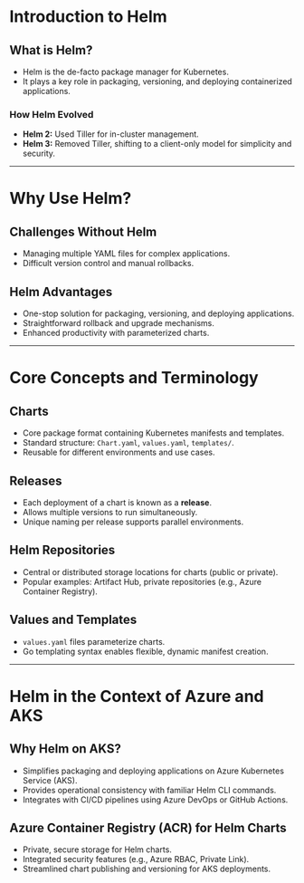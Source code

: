# Introduction to Helm

## What is Helm?
- Helm is the de-facto package manager for Kubernetes.
- It plays a key role in packaging, versioning, and deploying containerized applications.

### How Helm Evolved
- **Helm 2:** Used Tiller for in-cluster management.
- **Helm 3:** Removed Tiller, shifting to a client-only model for simplicity and security.

---

# Why Use Helm?

## Challenges Without Helm
- Managing multiple YAML files for complex applications.
- Difficult version control and manual rollbacks.

## Helm Advantages
- One-stop solution for packaging, versioning, and deploying applications.
- Straightforward rollback and upgrade mechanisms.
- Enhanced productivity with parameterized charts.

---

# Core Concepts and Terminology

## Charts
- Core package format containing Kubernetes manifests and templates.
- Standard structure: `Chart.yaml`, `values.yaml`, `templates/`.
- Reusable for different environments and use cases.

## Releases
- Each deployment of a chart is known as a **release**.
- Allows multiple versions to run simultaneously.
- Unique naming per release supports parallel environments.

## Helm Repositories
- Central or distributed storage locations for charts (public or private).
- Popular examples: Artifact Hub, private repositories (e.g., Azure Container Registry).

## Values and Templates
- `values.yaml` files parameterize charts.
- Go templating syntax enables flexible, dynamic manifest creation.

---

# Helm in the Context of Azure and AKS

## Why Helm on AKS?
- Simplifies packaging and deploying applications on Azure Kubernetes Service (AKS).
- Provides operational consistency with familiar Helm CLI commands.
- Integrates with CI/CD pipelines using Azure DevOps or GitHub Actions.

## Azure Container Registry (ACR) for Helm Charts
- Private, secure storage for Helm charts.
- Integrated security features (e.g., Azure RBAC, Private Link).
- Streamlined chart publishing and versioning for AKS deployments.